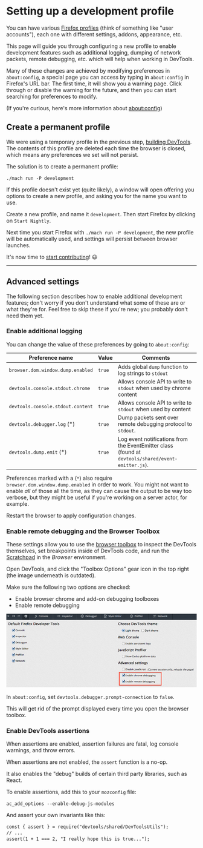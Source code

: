 # Setting up a development profile

You can have various [Firefox profiles](https://developer.mozilla.org/en-US/Firefox/Multiple_profiles) (think of something like "user accounts"), each one with different settings, addons, appearance, etc.

This page will guide you through configuring a new profile to enable development features such as additional logging, dumping of network packets, remote debugging, etc. which will help when working in DevTools.

Many of these changes are achieved by modifying preferences in `about:config`, a special page you can access by typing in `about:config` in Firefox's URL bar. The first time, it will show you a warning page. Click through or disable the warning for the future, and then you can start searching for preferences to modify.

(If you're curious, here's more information about [about:config](https://support.mozilla.org/en-US/kb/about-config-editor-firefox))

## Create a permanent profile

We were using a temporary profile in the previous step, [building DevTools](./build.md). The contents of this profile are deleted each time the browser is closed, which means any preferences we set will not persist.

The solution is to create a permanent profile:

```
./mach run -P development
```

If this profile doesn't exist yet (quite likely), a window will open offering you options to create a new profile, and asking you for the name you want to use.

Create a new profile, and name it `development`. Then start Firefox by clicking on `Start Nightly`.

Next time you start Firefox with `./mach run -P development`, the new profile will be automatically used, and settings will persist between browser launches.

It's now time to [start contributing](../contributing.html)! 😃

---

## Advanced settings

The following section describes how to enable additional development features; don't worry if you don't understand what some of these are or what they're for. Feel free to skip these if you're new; you probably don't need them yet.

### Enable additional logging

You can change the value of these preferences by going to `about:config`:

| Preference name | Value | Comments |
| --------------- | --------------- | -------- |
| `browser.dom.window.dump.enabled` | `true` | Adds global `dump` function to log strings to `stdout` |
| `devtools.console.stdout.chrome` | `true` | Allows console API to write to `stdout` when used by chrome content |
| `devtools.console.stdout.content` | `true` | Allows console API to write to `stdout` when used by content |
| `devtools.debugger.log` (*) | `true` | Dump packets sent over remote debugging protocol to `stdout`.<!-- TODO: I think this is outdated and there isn't a compatible addon anymore <br /><br />The [remote protocol inspector add-on](https://github.com/firebug/rdp-inspector/wiki) might be useful too.--> |
| `devtools.dump.emit` (*) | `true` | Log event notifications from the EventEmitter class<br />(found at `devtools/shared/event-emitter.js`). |

Preferences marked with a (`*`) also require `browser.dom.window.dump.enabled` in order to work. You might not want to enable *all* of those all the time, as they can cause the output to be way too verbose, but they might be useful if you're working on a server actor, for example<!--TODO link to actors doc-->.

Restart the browser to apply configuration changes.

### Enable remote debugging and the Browser Toolbox

<!--TODO: aren't some of these preferences enabled by default now in local builds? -->

These settings allow you to use the [browser toolbox](https://developer.mozilla.org/docs/Tools/Browser_Toolbox) to inspect the DevTools themselves, set breakpoints inside of DevTools code, and run the [Scratchpad](https://developer.mozilla.org/en-US/docs/Tools/Scratchpad) in the *Browser* environment.

Open DevTools, and click the "Toolbox Options" gear icon in the top right (the image underneath is outdated). <!--TODO update image-->

Make sure the following two options are checked:

- Enable browser chrome and add-on debugging toolboxes
- Enable remote debugging

![Settings for developer tools - "Enable Chrome Debugging" and "Enable Remote Debugging"](../resources/DevToolsDeveloperSettings.png)

In `about:config`, set `devtools.debugger.prompt-connection` to `false`.

This will get rid of the prompt displayed every time you open the browser toolbox.

### Enable DevTools assertions

When assertions are enabled, assertion failures are fatal, log console warnings, and throw errors.

When assertions are not enabled, the `assert` function is a no-op.

It also enables the "debug" builds of certain third party libraries, such as React.

To enable assertions, add this to your `mozconfig` file:

```
ac_add_options --enable-debug-js-modules
```

And assert your own invariants like this:

```
const { assert } = require("devtools/shared/DevToolsUtils");
// ...
assert(1 + 1 === 2, "I really hope this is true...");
```
